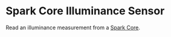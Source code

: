 Spark Core Illuminance Sensor
=============================

Read an illuminance measurement from a [Spark Core](https://www.spark.io/).
